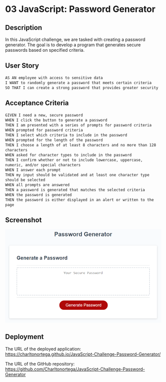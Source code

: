 # 03 JavaScript: Password Generator
## Description
In this JavaScript challenge, we are tasked with creating a password generator. The goal is to develop a program that generates secure passwords based on specified criteria.
## User Story

```
AS AN employee with access to sensitive data
I WANT to randomly generate a password that meets certain criteria
SO THAT I can create a strong password that provides greater security
```

## Acceptance Criteria

```
GIVEN I need a new, secure password
WHEN I click the button to generate a password
THEN I am presented with a series of prompts for password criteria
WHEN prompted for password criteria
THEN I select which criteria to include in the password
WHEN prompted for the length of the password
THEN I choose a length of at least 8 characters and no more than 128 characters
WHEN asked for character types to include in the password
THEN I confirm whether or not to include lowercase, uppercase, numeric, and/or special characters
WHEN I answer each prompt
THEN my input should be validated and at least one character type should be selected
WHEN all prompts are answered
THEN a password is generated that matches the selected criteria
WHEN the password is generated
THEN the password is either displayed in an alert or written to the page
```
## Screenshot
![Screenshot of deployed application on browser".](./assets/03-javascript-homework-demo.png)

## Deployment
The URL of the deployed application: https://charltonortega.github.io/JavaScript-Challenge-Password-Generator/

The URL of the GitHub repository: https://github.com/Charltonortega/JavaScript-Challenge-Password-Generator
